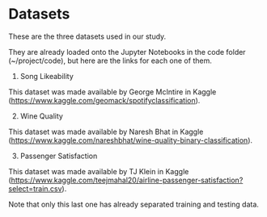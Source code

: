 # Datasets

These are the three datasets used in our study.

They are already loaded onto the Jupyter Notebooks in the code folder (~/project/code), but here are the links for each one of them.

1. Song Likeability

This dataset was made available by George McIntire in Kaggle (https://www.kaggle.com/geomack/spotifyclassification).

2. Wine Quality

This dataset was made available by Naresh Bhat in Kaggle (https://www.kaggle.com/nareshbhat/wine-quality-binary-classification).

3. Passenger Satisfaction

This dataset was made available by TJ Klein in Kaggle (https://www.kaggle.com/teejmahal20/airline-passenger-satisfaction?select=train.csv).

Note that only this last one has already separated training and testing data.
